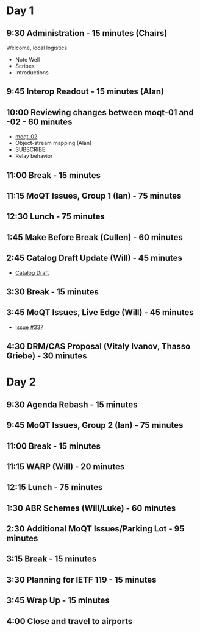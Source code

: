 # Day 1

## 9:30 Administration - 15 minutes (Chairs)
Welcome, local logistics   
* Note Well                   
* Scribes
* Introductions

## 9:45 Interop Readout - 15 minutes (Alan)

## 10:00 Reviewing changes between moqt-01 and -02 - 60 minutes
* [moqt-02](https://datatracker.ietf.org/doc/draft-ietf-moq-transport/02/)
* Object-stream mapping (Alan)
* SUBSCRIBE
* Relay behavior

## 11:00 Break - 15 minutes

## 11:15 MoQT Issues, Group 1 (Ian) - 75 minutes

## 12:30 Lunch - 75 minutes

## 1:45 Make Before Break (Cullen) - 60 minutes

## 2:45 Catalog Draft Update (Will) - 45 minutes
* [Catalog Draft](https://datatracker.ietf.org/doc/draft-wilaw-moq-catalogformat/)
  
## 3:30 Break - 15 minutes

## 3:45 MoQT Issues, Live Edge (Will) - 45 minutes
* [Issue #337](https://github.com/moq-wg/moq-transport/issues/337)

## 4:30 DRM/CAS Proposal (Vitaly Ivanov, Thasso Griebe) - 30 minutes

# Day 2

## 9:30 Agenda Rebash - 15 minutes

## 9:45 MoQT Issues, Group 2 (Ian) - 75 minutes

## 11:00 Break - 15 minutes

## 11:15 WARP (Will) - 20 minutes

## 12:15 Lunch - 75 minutes

## 1:30 ABR Schemes (Will/Luke) - 60 minutes

## 2:30 Additional MoQT Issues/Parking Lot - 95 minutes

## 3:15 Break - 15 minutes

## 3:30 Planning for IETF 119 - 15 minutes

## 3:45 Wrap Up - 15 minutes

## 4:00 Close and travel to airports
